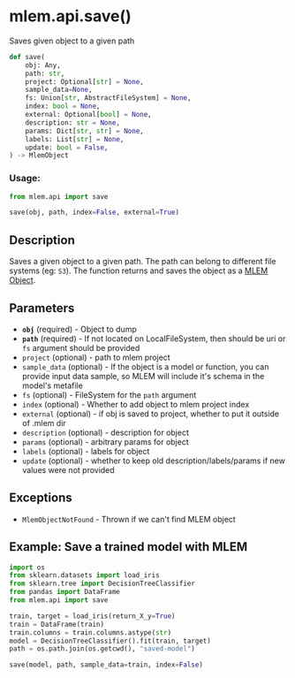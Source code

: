 # mlem.api.save()

Saves given object to a given path

```py
def save(
    obj: Any,
    path: str,
    project: Optional[str] = None,
    sample_data=None,
    fs: Union[str, AbstractFileSystem] = None,
    index: bool = None,
    external: Optional[bool] = None,
    description: str = None,
    params: Dict[str, str] = None,
    labels: List[str] = None,
    update: bool = False,
) -> MlemObject
```

### Usage:

```py
from mlem.api import save

save(obj, path, index=False, external=True)
```

## Description

Saves a given object to a given path. The path can belong to different file
systems (eg: `S3`). The function returns and saves the object as a
[MLEM Object](/doc/user-guide/basic-concepts#mlem-objects).

## Parameters

- **`obj`** (required) - Object to dump
- **`path`** (required) - If not located on LocalFileSystem, then should be uri
  or `fs` argument should be provided
- `project` (optional) - path to mlem project
- `sample_data` (optional) - If the object is a model or function, you can
  provide input data sample, so MLEM will include it's schema in the model's
  metafile
- `fs` (optional) - FileSystem for the `path` argument
- `index` (optional) - Whether to add object to mlem project index
- `external` (optional) - if obj is saved to project, whether to put it outside
  of .mlem dir
- `description` (optional) - description for object
- `params` (optional) - arbitrary params for object
- `labels` (optional) - labels for object
- `update` (optional) - whether to keep old description/labels/params if new
  values were not provided

## Exceptions

- `MlemObjectNotFound` - Thrown if we can't find MLEM object

## Example: Save a trained model with MLEM

```py
import os
from sklearn.datasets import load_iris
from sklearn.tree import DecisionTreeClassifier
from pandas import DataFrame
from mlem.api import save

train, target = load_iris(return_X_y=True)
train = DataFrame(train)
train.columns = train.columns.astype(str)
model = DecisionTreeClassifier().fit(train, target)
path = os.path.join(os.getcwd(), "saved-model")

save(model, path, sample_data=train, index=False)
```
